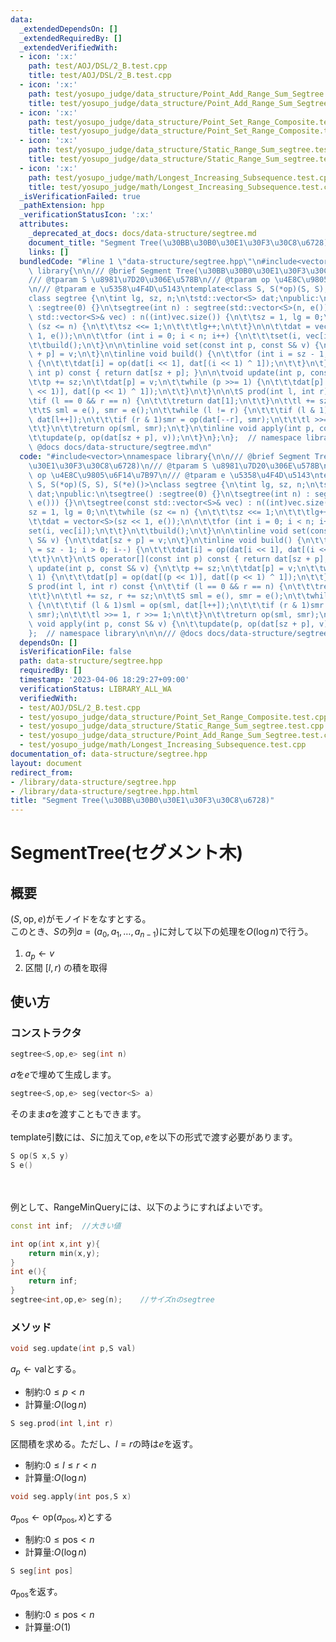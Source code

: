 ```yaml
---
data:
  _extendedDependsOn: []
  _extendedRequiredBy: []
  _extendedVerifiedWith:
  - icon: ':x:'
    path: test/AOJ/DSL/2_B.test.cpp
    title: test/AOJ/DSL/2_B.test.cpp
  - icon: ':x:'
    path: test/yosupo_judge/data_structure/Point_Add_Range_Sum_Segtree.test.cpp
    title: test/yosupo_judge/data_structure/Point_Add_Range_Sum_Segtree.test.cpp
  - icon: ':x:'
    path: test/yosupo_judge/data_structure/Point_Set_Range_Composite.test.cpp
    title: test/yosupo_judge/data_structure/Point_Set_Range_Composite.test.cpp
  - icon: ':x:'
    path: test/yosupo_judge/data_structure/Static_Range_Sum_segtree.test.cpp
    title: test/yosupo_judge/data_structure/Static_Range_Sum_segtree.test.cpp
  - icon: ':x:'
    path: test/yosupo_judge/math/Longest_Increasing_Subsequence.test.cpp
    title: test/yosupo_judge/math/Longest_Increasing_Subsequence.test.cpp
  _isVerificationFailed: true
  _pathExtension: hpp
  _verificationStatusIcon: ':x:'
  attributes:
    _deprecated_at_docs: docs/data-structure/segtree.md
    document_title: "Segment Tree(\u30BB\u30B0\u30E1\u30F3\u30C8\u6728)"
    links: []
  bundledCode: "#line 1 \"data-structure/segtree.hpp\"\n#include<vector>\nnamespace\
    \ library{\n\n/// @brief Segment Tree(\u30BB\u30B0\u30E1\u30F3\u30C8\u6728)\n\
    /// @tparam S \u8981\u7D20\u306E\u578B\n/// @tparam op \u4E8C\u9805\u6F14\u7B97\
    \n/// @tparam e \u5358\u4F4D\u5143\ntemplate<class S, S(*op)(S, S), S(*e)()>\n\
    class segtree {\n\tint lg, sz, n;\n\tstd::vector<S> dat;\npublic:\n\tsegtree()\
    \ :segtree(0) {}\n\tsegtree(int n) : segtree(std::vector<S>(n, e())) {}\n\tsegtree(const\
    \ std::vector<S>& vec) : n((int)vec.size()) {\n\t\tsz = 1, lg = 0;\n\t\twhile\
    \ (sz <= n) {\n\t\t\tsz <<= 1;\n\t\t\tlg++;\n\t\t}\n\n\t\tdat = vector<S>(sz <<\
    \ 1, e());\n\n\t\tfor (int i = 0; i < n; i++) {\n\t\t\tset(i, vec[i]);\n\t\t}\n\
    \t\tbuild();\n\t}\n\n\tinline void set(const int p, const S& v) {\n\t\tdat[sz\
    \ + p] = v;\n\t}\n\tinline void build() {\n\t\tfor (int i = sz - 1; i > 0; i--)\
    \ {\n\t\t\tdat[i] = op(dat[i << 1], dat[(i << 1) ^ 1]);\n\t\t}\n\t}\n\tS operator[](const\
    \ int p) const { return dat[sz + p]; }\n\n\tvoid update(int p, const S& v) {\n\
    \t\tp += sz;\n\t\tdat[p] = v;\n\t\twhile (p >>= 1) {\n\t\t\tdat[p] = op(dat[(p\
    \ << 1)], dat[(p << 1) ^ 1]);\n\t\t}\n\t}\n\n\tS prod(int l, int r) const {\n\t\
    \tif (l == 0 && r == n) {\n\t\t\treturn dat[1];\n\t\t}\n\t\tl += sz, r += sz;\n\
    \t\tS sml = e(), smr = e();\n\t\twhile (l != r) {\n\t\t\tif (l & 1)sml = op(sml,\
    \ dat[l++]);\n\t\t\tif (r & 1)smr = op(dat[--r], smr);\n\t\t\tl >>= 1, r >>= 1;\n\
    \t\t}\n\t\treturn op(sml, smr);\n\t}\n\tinline void apply(int p, const S& v) {\n\
    \t\tupdate(p, op(dat[sz + p], v));\n\t}\n};\n};  // namespace library\n\n\n///\
    \ @docs docs/data-structure/segtree.md\n"
  code: "#include<vector>\nnamespace library{\n\n/// @brief Segment Tree(\u30BB\u30B0\
    \u30E1\u30F3\u30C8\u6728)\n/// @tparam S \u8981\u7D20\u306E\u578B\n/// @tparam\
    \ op \u4E8C\u9805\u6F14\u7B97\n/// @tparam e \u5358\u4F4D\u5143\ntemplate<class\
    \ S, S(*op)(S, S), S(*e)()>\nclass segtree {\n\tint lg, sz, n;\n\tstd::vector<S>\
    \ dat;\npublic:\n\tsegtree() :segtree(0) {}\n\tsegtree(int n) : segtree(std::vector<S>(n,\
    \ e())) {}\n\tsegtree(const std::vector<S>& vec) : n((int)vec.size()) {\n\t\t\
    sz = 1, lg = 0;\n\t\twhile (sz <= n) {\n\t\t\tsz <<= 1;\n\t\t\tlg++;\n\t\t}\n\n\
    \t\tdat = vector<S>(sz << 1, e());\n\n\t\tfor (int i = 0; i < n; i++) {\n\t\t\t\
    set(i, vec[i]);\n\t\t}\n\t\tbuild();\n\t}\n\n\tinline void set(const int p, const\
    \ S& v) {\n\t\tdat[sz + p] = v;\n\t}\n\tinline void build() {\n\t\tfor (int i\
    \ = sz - 1; i > 0; i--) {\n\t\t\tdat[i] = op(dat[i << 1], dat[(i << 1) ^ 1]);\n\
    \t\t}\n\t}\n\tS operator[](const int p) const { return dat[sz + p]; }\n\n\tvoid\
    \ update(int p, const S& v) {\n\t\tp += sz;\n\t\tdat[p] = v;\n\t\twhile (p >>=\
    \ 1) {\n\t\t\tdat[p] = op(dat[(p << 1)], dat[(p << 1) ^ 1]);\n\t\t}\n\t}\n\n\t\
    S prod(int l, int r) const {\n\t\tif (l == 0 && r == n) {\n\t\t\treturn dat[1];\n\
    \t\t}\n\t\tl += sz, r += sz;\n\t\tS sml = e(), smr = e();\n\t\twhile (l != r)\
    \ {\n\t\t\tif (l & 1)sml = op(sml, dat[l++]);\n\t\t\tif (r & 1)smr = op(dat[--r],\
    \ smr);\n\t\t\tl >>= 1, r >>= 1;\n\t\t}\n\t\treturn op(sml, smr);\n\t}\n\tinline\
    \ void apply(int p, const S& v) {\n\t\tupdate(p, op(dat[sz + p], v));\n\t}\n};\n\
    };  // namespace library\n\n\n/// @docs docs/data-structure/segtree.md"
  dependsOn: []
  isVerificationFile: false
  path: data-structure/segtree.hpp
  requiredBy: []
  timestamp: '2023-04-06 18:29:27+09:00'
  verificationStatus: LIBRARY_ALL_WA
  verifiedWith:
  - test/AOJ/DSL/2_B.test.cpp
  - test/yosupo_judge/data_structure/Point_Set_Range_Composite.test.cpp
  - test/yosupo_judge/data_structure/Static_Range_Sum_segtree.test.cpp
  - test/yosupo_judge/data_structure/Point_Add_Range_Sum_Segtree.test.cpp
  - test/yosupo_judge/math/Longest_Increasing_Subsequence.test.cpp
documentation_of: data-structure/segtree.hpp
layout: document
redirect_from:
- /library/data-structure/segtree.hpp
- /library/data-structure/segtree.hpp.html
title: "Segment Tree(\u30BB\u30B0\u30E1\u30F3\u30C8\u6728)"
---
```

# SegmentTree(セグメント木)
## 概要
$(S,\text{op},e)$がモノイドをなすとする。\
このとき、$S$の列$a=(a_0,a_1,\dots,a_{n-1})$に対して以下の処理を$O(\log n)$で行う。

1. $a_p\leftarrow v$
1. 区間 $[l,r)$ の積を取得

## 使い方
### コンストラクタ
```cpp
segtree<S,op,e> seg(int n)
```
$a$を$e$で埋めて生成します。
```cpp
segtree<S,op,e> seg(vector<S> a)
```
そのまま$a$を渡すこともできます。
\
\
template引数には、$S$に加えて$\text{op},e$を以下の形式で渡す必要があります。
```cpp
S op(S x,S y)
S e()
```
\
\
例として、RangeMinQueryには、以下のようにすればよいです。
```cpp
const int inf;  //大きい値

int op(int x,int y){
    return min(x,y);
}
int e(){
    return inf;
}
segtree<int,op,e> seg(n);    //サイズnのsegtree
```

### メソッド
```cpp
void seg.update(int p,S val)
```
$a_p\leftarrow \text{val}$とする。
- 制約:$0\leq p<n$
- 計算量:$O(\log n)$

```cpp
S seg.prod(int l,int r)
```
区間積を求める。ただし、$l=r$の時は$e$を返す。
- 制約:$0\leq l\leq r <n$
- 計算量:$O(\log n)$

```cpp
void seg.apply(int pos,S x)
```
$a_{\text{pos}}\leftarrow \text{op}(a_{\text{pos}},x)$とする
- 制約:$0\leq \text{pos}<n$
- 計算量:$O(\log n)$

```cpp
S seg[int pos]
```
$a_{\text{pos}}$を返す。
- 制約:$0\leq \text{pos} <n$
- 計算量:$O(1)$